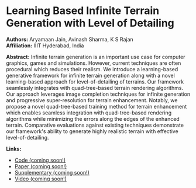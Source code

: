 # Learning Based Infinite Terrain Generation with Level of Detailing

**Authors:** Aryamaan Jain, Avinash Sharma, K S Rajan  
**Affiliation:** IIIT Hyderabad, India

**Abstract:**
Infinite terrain generation is an important use case for computer graphics, games and simulations. However, current techniques are often procedural which reduces their realism. We introduce a learning-based generative framework for infinite terrain generation along with a novel learning-based approach for level-of-detailing of terrains. Our framework seamlessly integrates with quad-tree-based terrain rendering algorithms. Our approach leverages image completion techniques for infinite generation and progressive super-resolution for terrain enhancement. Notably, we propose a novel quad-tree-based training method for terrain enhancement which enables seamless integration with quad-tree-based rendering algorithms while minimizing the errors along the edges of the enhanced terrain. Comparative evaluations against existing techniques demonstrate our framework's ability to generate highly realistic terrain with effective level-of-detailing.

**Links:**
- [Code (coming soon!)](#)
- [Paper (coming soon!)](#)
- [Supplementary (coming soon!)](#)
- [Video (coming soon!)](#)
